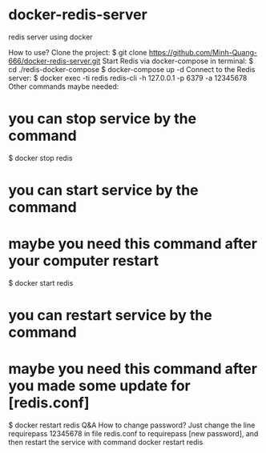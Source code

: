 # docker-redis-server
redis server using docker

How to use?
Clone the project:
  $ git clone https://github.com/Minh-Quang-666/docker-redis-server.git
Start Redis via docker-compose in terminal:
  $ cd ./redis-docker-compose
  $ docker-compose up -d
Connect to the Redis server:
  $ docker exec -ti redis redis-cli -h 127.0.0.1 -p 6379 -a 12345678
Other commands maybe needed:
  # you can stop service by the command
  $ docker stop redis
  # you can start service by the command
  # maybe you need this command after your computer restart
  $ docker start redis
  # you can restart service by the command
  # maybe you need this command after you made some update for [redis.conf]
  $ docker restart redis
Q&A
How to change password?
Just change the line requirepass 12345678 in file redis.conf to requirepass [new password], and then restart the service with command docker restart redis